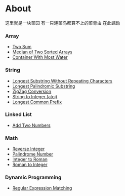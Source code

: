 # About
这里就是一块菜园 有一只连菜鸟都算不上的菜青虫 在此蠕动

### Array

* [Two Sum](https://github.com/frischkaese/LeetCode-Java/blob/master/code/Two%20Sum)
* [Median of Two Sorted Arrays](https://github.com/frischkaese/LeetCode-Java/blob/master/code/Median%20of%20Two%20Sorted%20Arrays)
* [Container With Most Water](https://github.com/frischkaese/LeetCode-Java/blob/master/code/Container%20With%20Most%20Water)

### String

* [Longest Substring Without Repeating Characters](https://github.com/frischkaese/LeetCode-Java/blob/master/code/Longest%20Substring%20Without%20Repeating%20Characters)
* [Longest Palindromic Substring](https://github.com/frischkaese/LeetCode-Java/blob/master/code/Longest%20Palindromic%20Substring)
* [ZigZag Conversion](https://github.com/frischkaese/LeetCode-Java/blob/master/code/ZigZag%20Conversion)
* [String to Integer (atoi)](https://github.com/frischkaese/LeetCode-Java/blob/master/code/String%20to%20Integer%20(atoi))
* [Longest Common Prefix](https://github.com/frischkaese/LeetCode-Java/blob/master/code/Longest%20Common%20Prefix)

### Linked List

* [Add Two Numbers](https://github.com/frischkaese/LeetCode-Java/blob/master/code/Add%20Two%20Numbers)

### Math

* [Reverse Integer](https://github.com/frischkaese/LeetCode-Java/blob/master/code/Reverse%20Integer)
* [Palindrome Number](https://github.com/frischkaese/LeetCode-Java/blob/master/code/Palindrome%20Number)
* [Integer to Roman](https://github.com/frischkaese/LeetCode-Java/blob/master/code/Integer%20to%20Roman)
* [Roman to Integer](https://github.com/frischkaese/LeetCode-Java/blob/master/code/Roman%20to%20Integer)

### Dynamic Programming

* [Regular Expression Matching](https://github.com/frischkaese/LeetCode-Java/blob/master/code/Regular%20Expression%20Matching)
